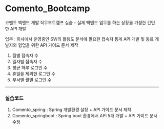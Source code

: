 # Comento_Bootcamp
코멘토 백엔드 개발 직무부트캠프 실습 - 실제 백엔드 업무를 하는 상황을 가정한 간단한 API 개발

업무 : 회사에서 운영중인 SW의 활용도 분석에 필요한 접속자 통계 API 개발 및 동료 개발자와 협업을 위한 API 가이드 문서 제작
1) 월별 접속자 수
2) 일자별 접속자 수
3) 평균 하루 로그인 수
4) 휴일을 제외한 로그인 수 
5) 부서별 월별 로그인 수

---------
### 실습코드
1. Comento_spring : Spring 개발환경 설정 + API 가이드 문서 제작
2. Comento_springboot : Spring boot 환경에서 API 5개 개발 + API 가이드 문서 수정
